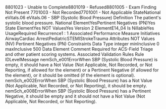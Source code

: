 

8801023 - Unable to Complete8801019 - Refused8801005 - Exam Finding Not Present
7701003 - Not Recorded7701001 - Not Applicable
StateNational
eVitals.06
eVitals.06 - SBP (Systolic Blood Pressure)
Definition
The patient's systolic blood pressure.
National ElementYesPertinent Negatives (PN)Yes
State ElementYes
NOT ValuesYes
Version 2 ElementE14_04
Is NillableYes
UsageRequired
Recurrence1 : 1
Associated Performance Measure Initiatives
AirwayCardiac ArrestPediatricSTEMIStrokeTrauma
Attributes
NOT Values (NV)
Pertinent Negatives (PN)
Constraints
Data Type
integer
minInclusive
0
maxInclusive
500
Data Element Comment
Required for ACS-Field Triage and other patient scoring systems.
Associated Validation Rules
Rule IDLevelMessage
nemSch_e001ErrorWhen SBP (Systolic Blood Pressure) is empty, it should have a Not Value (Not Applicable, Not
Recorded, or Not Reporting, if allowed for the element) or a Pertinent Negative (if allowed for the
element), or it should be omitted (if the element is optional).
nemSch_e002ErrorWhen SBP (Systolic Blood Pressure) has a Not Value (Not Applicable, Not Recorded, or Not
Reporting), it should be empty.
nemSch_e008ErrorWhen SBP (Systolic Blood Pressure) has a Pertinent Negative, it should be empty and it should
not have a Not Value (Not Applicable, Not Recorded, or Not Reporting).